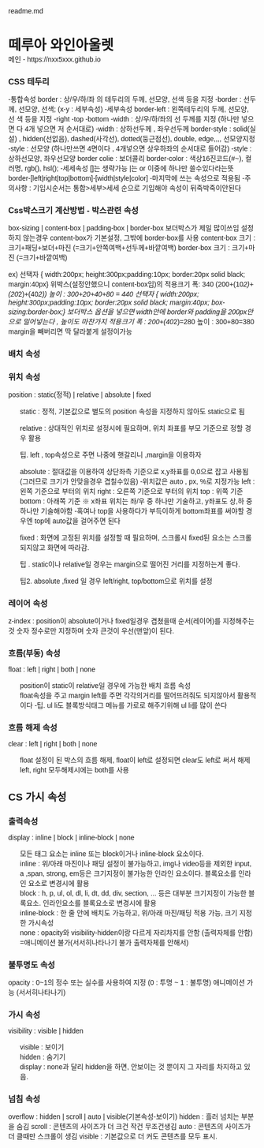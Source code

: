 readme.md
<!DOCTYPE html>
<html lang="en">
<head>
    <meta charset="UTF-8">
    <meta http-equiv="X-UA-Compatible" content="IE=edge">
    <meta name="viewport" content="width=device-width, initial-scale=1.0">
    <title>포트폴리오 - 떼루아 와인아울렛</title>
    <!-- 검색엔진최적화(Serach Engine Optimization) : SEO(쎄오) -->
    <!-- 주제 -->
    <meta name="subject" content="떼루아 와인아울렛 벤치마킹 사이트">
    <!-- 검색어 -->
    <meta name="keywords" content="떼루아, 떼루아와인아울렛, 와인아울렛, 떼루아 와인아울렛,와인,술,맛집">
    <!-- 설명 -->
    <meta name="description" content="떼루아 와인아울렛은 와인을 저렴하게 구매할수 있습니다">
    <!-- 만든이 -->
    <meta name="author" content="nxx5xxx">
    <!-- 파비콘(인터넷에서 좌측 상단에 뜨는아이콘) png나 ico파일(절대주소) -->
    <!-- 핸드폰에서는 북마크아이콘이됨 (favi con) -->
    <link rel="shortcut icon" href=".\img\teruwaico.png">
    <!-- 오픈그래프 : 특정 url을 넣으면 그사이트에대한 정보(ex카카오톡 내에서 url넣을때 ) -->
    <meta name="og:site_name" content="사이트이름">
    <meta name="og:title" content="포트폴리오 - 떼루아와인아울렛">
    <meta name="og:description" content="떼루아 와인아울렛은 와인을 저렴하게 구매할수 있습니다">
    <meta name="og:url" content="https://nxx5xxx.github.io/web1">
    <meta name="og:image" content=".\img\sum1">
    <!-- 스타일 초기화 -->
    <!-- reset css cdn , normalize css cdn  -->
    <!-- 브라우저에 관계없이 통일되게 스타일을 뿌려줌 -->
    <link href="https://cdnjs.cloudflare.com/ajax/libs/normalize/8.0.1/normalize.css" rel="stylesheet">
    <!-- 기본폰트 -->
    <!-- WINDOW 폰트타입 TTF , MAC 폰트타입 OTF -지금은 둘다 혼용가능함 -->
    <!-- 윈도우 폰트위치 - c:\WINDOWS\FONTS - 응용프로그램용 폰트(사이즈가큼) - dafont에서 제공함 -->
    <!-- 웹용폰트가 사이즈가 작아서 그것을쓰는게 나음 : woff(Mac에서 개발),eot(microsoft)에서 개발) -->
    <!-- TTF는 표시를 점을 찍어서 그림 , OTF는 크기에따라 외곽을 생성하는 스타일이라 OTF가 깨끗함 -->
    <!-- cdn 구글웹폰트에서 갖고올것(한글만 취급하는 사이트는 눈누라는 사이트도있음)-->
    <link rel="preconnect" href="https://fonts.googleapis.com">
    <link rel="preconnect" href="https://fonts.gstatic.com" crossorigin>
    <link href="https://fonts.googleapis.com/css2?family=Noto+Sans+KR:wght@400;700&display=swap" rel="stylesheet">    
    <style>
        * { margin: 0;padding: 0;}
        /*  margin : 테두리 바깥여백 , padding : 안여백
            margin : 10px 20px; 상하 10px 좌우 20px 
            margin : 10px 20px 30px 40px 상 10 우 20 하 30 좌 40 */
        /*  ex 크기가 400px박스(블록방식의태그) 를 좌/우 가운데로배치 
            width : 400px margin:10px auto;(상하 10px 좌우자동으로 가운데)     */
        /*  padding도 이와같은방식 
            세부속성 - margin-(top,bottom,left,right) : 상하좌우를 각 각 지정하는 속성
            반드시 통합속성과 세부속성을 같이 쓴다면, 통합속성부터 지정한후 세부속성
        */
        body{width: 100%; font-family: 'Noto Sans KR', sans-serif;}
        /* cursive는 2차폰트(알터네이트 텍스트 - 대체텍스트) */
        /* font-family:'1차폰트명'(띄어쓰기가 되어있으면 ''또는""해야함) ,2차폰트명,3차폰트명4~5~;}  */
        /* 3차폰트부터는 기본폰트를 적용함 (브라우저에서 기본적으로 제공하는폰트) */
        /* sans-serif(고딕계열), serif(명조계열), cursive(궁서), monospace(가로세로1:1비율폰트), fantasy(심볼기호) */
        ul{ list-style: none;}
        /* 목록기호 */
        a {text-decoration: none;}
        /* a태그(링크태그) 의 밑줄을 none값으로 바꿈 */
        img {border: none;}
        /* 익스플로어에서 이미지는 테두리 선이 생기는데 그것을 미연에 방지 */
        /* *~img 이 5가지는 자주쓰이는것이라 중요 */
        .box {margin: 10px; margin-top: 30px;}
        /* 위만 30 나머지는 10px씩*/
        .np{font-family: 'Noto Sans KR', sans-serif;}
    </style>
</head>
<body>
    <h1>떼루아 와인아울렛</h1>
    <a href="https://nxx5xxx.github.io">메인 - https://nxx5xxx.github.io</a>
</body>
</html>

### CSS 테두리
-통합속성
border : 상/우/하/좌 의 테두리의 두께, 선모양, 선색 등을 지정
-border : 선두께, 선모양, 선색; (x-y : 세부속성)
-세부속성
border-left : 왼쪽테두리의 두께, 선모양, 선 색 등을 지정
      -right
      -top
      -bottom
      -width : 상/우/하/좌의 선 두께를 지정 (하나만 넣으면 다 4개 넣으면 저 순서대로)
      -width : 상하선두께 , 좌우선두께
border-style : solid(실설) , hidden(선없음), dashed(사각선), dotted(둥근점선), double, edge,,,, 선모양지정
      -style : 선모양 (하나만쓰면 4면이다  , 4개넣으면 상우하좌의 순서대로 들어감)
      -style : 상하선모양, 좌우선모양
border colie : 보더콜리
border-color : 색상16진코드(#~), 컬러명, rgb(), hsl();
-세세속성 []는 생략가능 |는 or 이중에 하나만 쓸수있다라는뜻
border-[left|right|top|bottom]-[width|style|color]
-마지막에 쓰는 속성으로 적용됨
-주의사항 : 기입시순서는 통합>세부>세세 순으로 기입해야 속성이 뒤죽박죽이안된다

### Css박스크기 계산방법 - 박스관련 속성
box-sizing | content-box | padding-box | border-box 보더박스가 제일 많이쓰임
설정하지 않는경우 content-box가 기본설정, 그밖에 border-box를 사용
content-box 크기 : 크기+패딩+보더+마진 (=크기+안쪽여백+선두께+바깥여백)
border-box 크기 : 크기+마진 (=크기+바깥여백)

ex) 선택자 { width:200px; height:300px;padding:10px; border:20px solid black; margin:40px}
위박스(설정안했으니 content-box임)의 적용크기 
    폭: 340 (200+(10*2)+(20*2)+(40*2))
    높이 : 300+20+40+80 = 440
선택자 { width:200px; height:300px;padding:10px; border:20px solid black; margin:40px; box-sizing:border-box;}
    보더박스 옵션을 넣으면 width안에 border와 padding을 200px안으로 밀어넣는다 , 높이도 마찬가지
    적용크기
    폭 : 200+(40*2)=280
    높이 : 300+80=380
    margin을 빼버리면 딱 달라붙게 설정이가능

### 배치 속성

### 위치 속성
position : static(정적) | relative | absolute | fixed
- static : 정적, 기본값으로 별도의 position 속성을 지정하지 않아도 static으로 됨
- relative : 상대적인 위치로 설정시에 필요하며, 위치 좌표를 부모 기준으로 정할 경우 활용
- 팁. left , top속성으로 주면 나중에 햇갈리니 ,margin을 이용하자
- absolute : 절대값을 이용하여 상단좌측 기준으로 x,y좌표를 0,0으로 잡고 사용됨 (그러므로 크기가 안맞을경우 겹칠수있음)
    -위치값은 auto , px, %로 지정가능
    left : 왼쪽 기준으로 부터의 위치
    right : 오른쪽 기준으로 부터의 위치
    top : 위쪽 기준
    bottom : 아래쪽 기준
    ※ x좌표 위치는 좌/우 중 하나만 기술하고, y좌표도 상,하 중 하나만 기술해야함
    -혹여나 top을 사용하다가 부득이하게 bottom좌표를 써야할 경우엔 top에 auto값을 걸어주면 된다

- fixed : 화면에 고정된 위치를 설정할 때 필요하며, 스크롤시 fixed된 요소는 스크롤되지않고 화면에 따라감.
- 팁 . static이나 relative일 경우는 margin으로 떨어진 거리를 지정하는게 좋다.
- 팁2. absolute ,fixed 일 경우 left/right, top/bottom으로 위치를 설정

### 레이어 속성
z-index : position이 absolute이거나 fixed일경우 겹쳤을때 순서(레이어)를 지정해주는것
숫자 정수로만 지정하며 숫자 큰것이 우선(맨앞)이 된다.

### 흐름(부동) 속성
float : left | right | both | none
- position이 static이 relative일 경우에 가능한 배치 흐름 속성
- float속성을 주고 margin left를 주면 각각의거리를 떨어뜨려줘도 되지않아서 활용적이다
-팁. ul li도 블록방식태그 메뉴를 가로로 해주기위해 ul li를 많이 쓴다

### 흐름 해제 속성
clear : left | right | both | none
- float 설정이 된 박스의 흐름 해제, float이 left로 설정되면 clear도 left로 써서 해제
left, right 모두해제시에는 both를 사용

## CS 가시 속성

### 출력속성
display : inline | block | inline-block | none
- 모든 태그 요소는 inline 또는 block이거나 inline-block 요소이다.
- inline : 위/아래 마진이나 패딩 설정이 불가능하고, img나 video등을 제외한
           input, a ,span, strong, em등은 크기지정이 불가능한 인라인 요소이다.
           블록요소를 인라인 요소로 변경시에 활용
- block : h, p, ul, ol, dl, li, dt, dd, div, section, ... 등은 대부분 크기지정이 가능한 블록요소.
          인라인요소를 블록요소로 변경시에 활용
- inline-block : 한 줄 안에 배치도 가능하고, 위/아래 마진/패딩 적용 가능, 크기 지정한 가시속성
- none : opacity와 visibility-hidden이랑 다르게 자리차지를 안함 (출력자체를 안함)
         =애니메이션 불가(서서히나타나기 불가 출력자체를 안해서)

### 불투명도 속성
opacity : 0~1의 정수 또는 실수를 사용하여 지정 (0 : 투명 ~ 1 : 불투명)
          애니메이션 가능 (서서히나타나기)

### 가시 속성
visibility : visible | hidden
- visible : 보이기
- hidden : 숨기기
- display : none과 달리 hidden을 하면, 안보이는 것 뿐이지 그 자리를 차지하고 있음.

### 넘침 속성
overflow : hidden | scroll | auto | visible(기본속성-보이기)
    hidden : 흘러 넘치는 부분을 숨김
    scroll : 콘텐츠의 사이즈가 더 크건 작건 무조건생김
    auto : 콘텐츠의 사이즈가 더 클때만 스크롤이 생김
    visible : 기본값으로 더 커도 콘텐츠를 모두 표시.